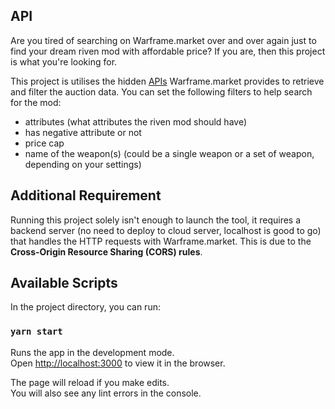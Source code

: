 ## API

Are you tired of searching on Warframe.market over and over again just to find your dream riven mod with affordable price? If you are, then this project is what you're looking for.

This project is utilises the hidden [APIs](https://docs.google.com/document/d/1121cjBNN4BeZdMBGil6Qbuqse-sWpEXPpitQH5fb_Fo/edit#heading=h.i0vvhdxwiace) Warframe.market provides to retrieve and filter the auction data. You can set the following filters to help search for the mod:
- attributes (what attributes the riven mod should have)
- has negative attribute or not
- price cap
- name of the weapon(s) (could be a single weapon or a set of weapon, depending on your settings)

## Additional Requirement

Running this project solely isn't enough to launch the tool, it requires a backend server (no need to deploy to cloud server, localhost is good to go) that handles the HTTP requests with Warframe.market. This is due to the **Cross-Origin Resource Sharing (CORS) rules**.

## Available Scripts

In the project directory, you can run:

### `yarn start`

Runs the app in the development mode.<br />
Open [http://localhost:3000](http://localhost:3000) to view it in the browser.

The page will reload if you make edits.<br />
You will also see any lint errors in the console.


